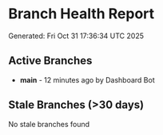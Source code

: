 # Branch Health Report
Generated: Fri Oct 31 17:36:34 UTC 2025

## Active Branches
- **main** - 12 minutes ago by Dashboard Bot

## Stale Branches (>30 days)
No stale branches found
